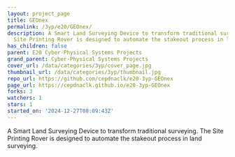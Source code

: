 ```yaml
---
layout: project_page
title: GEOnex
permalink: /3yp/e20/GEOnex/
description: A Smart Land Surveying Device to transform traditional surveying. The
  Site Printing Rover is designed to automate the stakeout process in land surveying.
has_children: false
parent: E20 Cyber-Physical Systems Projects
grand_parent: Cyber-Physical Systems Projects
cover_url: /data/categories/3yp/cover_page.jpg
thumbnail_url: /data/categories/3yp/thumbnail.jpg
repo_url: https://github.com/cepdnaclk/e20-3yp-GEOnex
page_url: https://cepdnaclk.github.io/e20-3yp-GEOnex
forks: 3
watchers: 1
stars: 1
started_on: '2024-12-27T08:09:43Z'
---
```


A Smart Land Surveying Device to transform traditional surveying. The Site Printing Rover is designed to automate the stakeout process in land surveying.